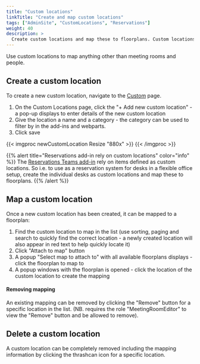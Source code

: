 ```yaml
---
title: "Custom locations"
linkTitle: "Create and map custom locations"
tags: ["AdminSite", "CustomLocations", "Reservations"]
weight: 40
description: >
  Create custom locations and map these to floorplans. Custom locations also form the basis for the Reservations functionality.
---
```


Use custom locations to map anything other than meeting rooms and people. 

## Create a custom location

To create a new custom location, navigate to the [Custom](https://www.meetingroommap.net/CustomLocation) page.

1) On the Custom Locations page, click the "+ Add new custom location" - a pop-up displays to enter details of the new custom location
2) Give the location a name and a category - the category can be used to filter by in the add-ins and webparts.
3) Click save

{{< imgproc newCustomLocation Resize "880x" >}}
{{< /imgproc >}}

{{% alert title="Reservations add-in rely on custom locations" color="info" %}}
The [Reservations Teams add-in](/addins/reservation/reservations/) rely on items defined as custom locations. So i.e. to use as a reservation system for desks in a flexible office setup,  create the individual desks as custom locations and map these to floorplans.
{{% /alert %}}

## Map a custom location

Once a new custom location has been created, it can be mapped to a floorplan:

1) Find the custom location to map in the list (use sorting, paging and search to quickly find the correct location - a newly created location will also appear in red text to help quickly locate it)
2) Click "Attach to map" button
3) A popup "Select map to attach to" with all available floorplans displays - click the floorplan to map to
4) A popup windows with the floorplan is opened - click the location of the custom location to create the mapping


#### Removing mapping

An existing mapping can be removed by clicking the "Remove" button for a specific location in the list. (NB. requires the role "MeetingRoomEditor" to view the "Remove" button and be allowed to remove).


## Delete a custom location

A custom location can be completely removed including the mapping information by clicking the thrashcan icon for a specific location.
